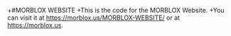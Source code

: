 +#MORBLOX WEBSITE 
+This is the code for the MORBLOX Website. 
+You can visit it at https://morblox.us/MORBLOX-WEBSITE/ or at https://morblox.us.